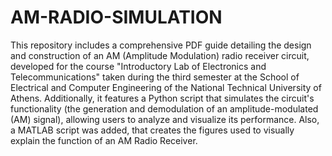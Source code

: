 # AM-RADIO-SIMULATION

This repository includes a comprehensive PDF guide detailing the design and construction of an AM (Amplitude Modulation) radio receiver circuit, developed for the course "Introductory Lab of Electronics and Telecommunications" taken during the third semester at the School of Electrical and Computer Engineering of the National Technical University of Athens. Additionally, it features a Python script that simulates the circuit's functionality (the generation and demodulation of an amplitude-modulated (AM) signal), allowing users to analyze and visualize its performance. Also, a MATLAB script was added, that creates the figures used to visually explain the function of an AM Radio Receiver.
